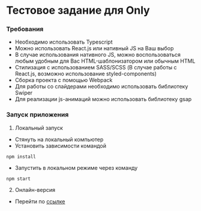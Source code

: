 # Тестовое задание для Only

### Требования
* Необходимо использовать Typescript
* Можно использовать React.js или нативный JS на Ваш выбор
* В случае использования нативного JS, можно воспользоваться любым удобным для Вас HTML-шаблонизатором или обычным HTML
* Стилизация с использованием SASS/SCSS (В случае работы с React.js, возможно использование styled-components)
* Сборка проекта с помощью Webpack
* Для работы со слайдерами необходимо использовать библиотеку Swiper
* Для реализации js-анимаций можно использовать библиотеку gsap

### Запуск приложения
1) Локальный запуск
* Стянуть на локальный компьютер
* Установить зависимости командой
```
npm install
```
* Запустить в локальном режиме через команду
```
npm start
```

2) Онлайн-версия
* Перейти по [ссылке](https://damirios.github.io/only_test/)
